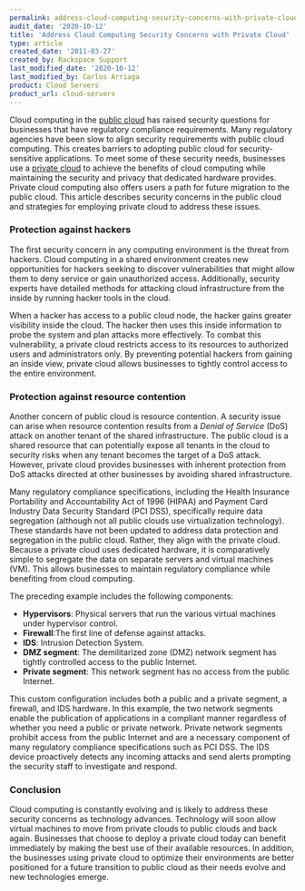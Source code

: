 ```yaml
---
permalink: address-cloud-computing-security-concerns-with-private-cloud/
audit_date: '2020-10-12'
title: 'Address Cloud Computing Security Concerns with Private Cloud'
type: article
created_date: '2011-03-27' 
created_by: Rackspace Support
last_modified_date: '2020-10-12'
last_modified_by: Carlos Arriaga
product: Cloud Servers
product_url: cloud-servers
---
```


Cloud computing in the [public cloud](https://www.rackspace.com/cloud) 
has raised security questions for businesses that have regulatory
compliance requirements. Many regulatory agencies have been slow to align
security requirements with public cloud computing. This creates barriers
to adopting public cloud for security-sensitive applications.
To meet some of these security needs, businesses use a [private cloud](https://www.rackspace.com/managed_hosting/private_cloud/index.php)
to achieve the benefits of cloud computing while maintaining
the security and privacy that dedicated hardware provides. Private cloud computing also 
offers users a path for future migration to the public cloud.
This article describes security concerns in the public cloud
and strategies for employing private cloud to address these issues.

### Protection against hackers

The first security concern in any computing environment is the threat from hackers. 
Cloud computing in a shared environment creates new opportunities for hackers seeking
to discover vulnerabilities that might allow them to deny service or gain unauthorized access.
Additionally, security experts have detailed methods for attacking cloud infrastructure
from the inside by running hacker tools in the cloud.

When a hacker has access to a public cloud node, the hacker gains 
greater visibility inside the cloud. The hacker then uses this inside 
information to probe the system and plan attacks more effectively. 
To combat this vulnerability, a private cloud 
restricts access to its resources to authorized users and administrators only.
By preventing potential hackers from gaining an inside view, private cloud
allows businesses to tightly control access to the entire environment.

### Protection against resource contention

Another concern of public cloud is resource contention. A security issue can
arise when resource contention results from a *Denial of Service* (DoS) attack
on another tenant of the shared infrastructure. The public cloud
is a shared resource that can potentially expose all tenants in the cloud
to security risks when any tenant becomes the target of a DoS attack. 
However, private cloud provides businesses with inherent protection from DoS attacks
directed at other businesses by avoiding shared infrastructure.

Many regulatory compliance specifications, including the Health Insurance Portability and
Accountability Act of 1996 (HIPAA) and Payment Card Industry Data Security Standard 
(PCI DSS), specifically require data segregation (although not all public
clouds use virtualization technology). These standards have not been updated to address
data protection and segregation in the public cloud. Rather, they align with the private
cloud. Because a private cloud uses dedicated hardware, it is comparatively
simple to segregate the data on separate servers and virtual machines (VM). 
This allows businesses to maintain regulatory compliance while benefiting from cloud computing.

The preceding example includes the following components:

-   **Hypervisors**: Physical servers that run the various
    virtual machines under hypervisor control.
-   **Firewall**:The first line of defense against attacks.
-   **IDS**: Intrusion Detection System.
-   **DMZ segment**: The demilitarized zone (DMZ) network segment has
    tightly controlled access to the public Internet.
-   **Private segment**: This network segment has no access from the
    public Internet.

This custom configuration includes both a public 
and a private segment, a firewall, and IDS hardware. 
In this example, the two network segments enable the publication of 
applications in a compliant manner regardless of whether you need a public or 
private network. Private network segments prohibit access 
from the public Internet and are a necessary component of many 
regulatory compliance specifications such as PCI DSS. The IDS device 
proactively detects any incoming attacks and send alerts prompting 
the security staff to investigate and respond.

### Conclusion

Cloud computing is constantly evolving and is likely to address these security concerns 
as technology advances. Technology will soon allow virtual machines to move from private
clouds to public clouds and back again. Businesses that choose to deploy a private cloud
today can benefit immediately by making the best use of their available resources. 
In addition, the businesses using private cloud to optimize their environments are better
positioned for a future transition to public cloud as their needs evolve and new technologies emerge.
